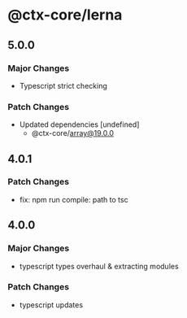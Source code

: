# @ctx-core/lerna

## 5.0.0

### Major Changes

- Typescript strict checking

### Patch Changes

- Updated dependencies [undefined]
  - @ctx-core/array@19.0.0

## 4.0.1

### Patch Changes

- fix: npm run compile: path to tsc

## 4.0.0

### Major Changes

- typescript types overhaul & extracting modules

### Patch Changes

- typescript updates
